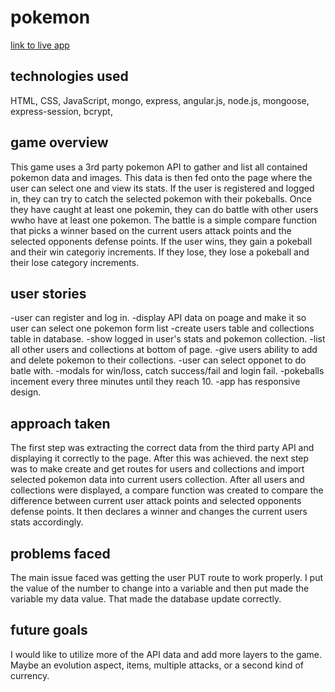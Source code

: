# pokemon

[link to live app](https://pokemon-fight-game.herokuapp.com/)

## technologies used
HTML, CSS, JavaScript, mongo, express, angular.js, node.js, mongoose, express-session, bcrypt,

## game overview
This game uses a 3rd party pokemon API to gather and list all contained pokemon data and images. This data is then fed onto the page where the user can select one and view its stats.  If the user is registered and logged in, they can try to catch the selected pokemon with their pokeballs.  Once they have caught at least one pokemin, they can do battle with other users wwho have at least one pokemon.  The battle is a simple compare function that picks a winner based on the current users attack points and the selected opponents defense points. If the user wins, they gain a pokeball and their win categoriy increments.  If they lose, they lose a pokeball and their lose category increments.

## user stories
-user can register and log in.
-display API data on poage and make it so user can select one pokemon form list
-create users table and collections table in database.
-show logged in user's stats and pokemon collection.
-list all other users and collections at bottom of page.
-give users ability to add and delete pokemon to their collections.
-user can select opponet to do batle with.
-modals for win/loss, catch success/fail and login fail.
-pokeballs incement every three minutes until they reach 10.
-app has responsive design.

## approach taken
The first step was extracting the correct data from the third party API and displaying it correctly to the page.  After this was achieved. the next step was to make create and get routes for users and collections and import selected pokemon data into current users collection.
After all users and collections were displayed, a compare function was created to compare the difference between current user attack points and selected opponents defense points.  It then declares a winner and changes the current users stats accordingly.
## problems faced
The main issue faced was getting the user PUT route to work properly.  I put the value of the number to change into a variable and then put made the variable my data value. That made the database update correctly.
## future goals
I would like to utilize more of the API data and add more layers to the game.  Maybe an evolution aspect, items, multiple attacks, or a second kind of currency.
